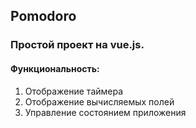 ## Pomodoro

### Простой проект на vue.js.

#### Функциональность:
1. Отображение таймера
2. Отображение вычисляемых полей
3. Управление соcтоянием приложения